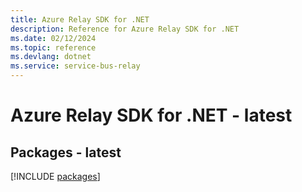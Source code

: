 ```yaml
---
title: Azure Relay SDK for .NET
description: Reference for Azure Relay SDK for .NET
ms.date: 02/12/2024
ms.topic: reference
ms.devlang: dotnet
ms.service: service-bus-relay
---
```

# Azure Relay SDK for .NET - latest
## Packages - latest
[!INCLUDE [packages](relay-index.md)]